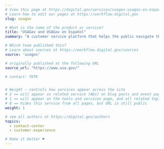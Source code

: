 ```yaml
---
# View this page at https://digital.gov/services/usagov-usagov-en-espaol
# Learn how to edit our pages at https://workflow.digital.gov
slug: usagov

# What is the name of the product or service?
title: "USAGov and USAGov en Español"
summary: "A customer service platform that helps the public navigate the government space by providing topical  information and services in English and Spanish."

# Which team published this?
# Learn about sources at https://workflow.digital.gov/sources
source: 'usagov'

# originally published at the following URL
source_url: "https://www.usa.gov/"

# contact: TKTK


# Weight — controls how services appear across the site
# 2 == will appear as related service (ADs) on blog posts and event pages
# 1 == will appear on the tools and services page, and all related topic pages
# 0 == hides this service from all pages, but URL is still public
weight: 1

# see all authors at https://digital.gov/authors
topics:
  - contact-center
  - customer-experience

# Make it better ♥
---
```

